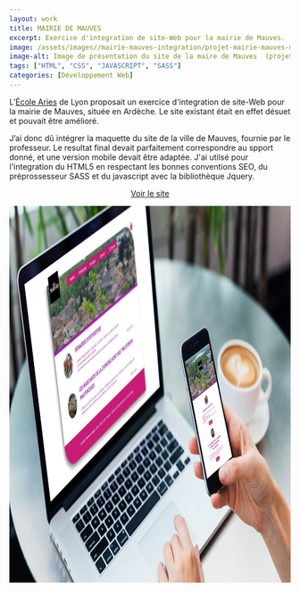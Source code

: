 ```yaml
---
layout: work
title: MAIRIE DE MAUVES
excerpt: Exercice d'integration de site-Web pour la mairie de Mauves.
image: /assets/images//mairie-mauves-integration/projet-mairie-mauves-mockup.jpg
image-alt: Image de présentation du site de la maire de Mauves  (projet école Aries Lyon)
tags: ["HTML", "CSS", "JAVASCRIPT", "SASS"]
categories: [Développement Web]
---
```


<p>L&rsquo;<a href="http://www.ecolearies.fr/">&Eacute;cole Aries</a>&nbsp;de Lyon proposait un exercice d&#39;integration&nbsp;de site-Web pour la mairie de Mauves, situ&eacute;e en Ard&egrave;che. Le site existant &eacute;tait en effet d&eacute;suet et pouvait &ecirc;tre am&eacute;lior&eacute;.</p>

<p>J&rsquo;ai donc d&ucirc; int&eacute;grer la maquette du site de la ville de Mauves, fournie par le professeur. Le resultat final devait parfaitement correspondre au spport donn&eacute;, et une version mobile devait &ecirc;tre adapt&eacute;e. J&#39;ai utils&eacute; pour l&#39;integration du HTML5 en respectant les bonnes conventions SEO, du pr&eacute;prossesseur SASS et du javascript avec la biblioth&egrave;que Jquery.</p>

<p style="text-align:center"><a class="btn white-text" href="http://projet-mairie-mauves.gaetanboyron.fr">Voir le site</a></p>

<p style="text-align:center"><img alt="Image de présentation du site de la maire de Mauves  (projet école Aries Lyon)" height="675" src="/assets/images//mairie-mauves-integration/projet-mairie-mauves-mockup.jpg" width="1200" /></p>

<p>&nbsp;</p>